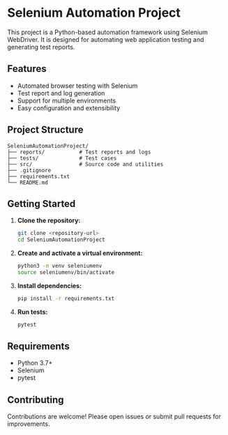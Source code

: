 # Selenium Automation Project

This project is a Python-based automation framework using Selenium WebDriver. It is designed for automating web application testing and generating test reports.

## Features

- Automated browser testing with Selenium
- Test report and log generation
- Support for multiple environments
- Easy configuration and extensibility

## Project Structure

```
SeleniumAutomationProject/
├── reports/           # Test reports and logs
├── tests/             # Test cases
├── src/               # Source code and utilities
├── .gitignore
├── requirements.txt
└── README.md
```

## Getting Started

1. **Clone the repository:**
   ```sh
   git clone <repository-url>
   cd SeleniumAutomationProject
   ```

2. **Create and activate a virtual environment:**
   ```sh
   python3 -m venv seleniumenv
   source seleniumenv/bin/activate
   ```

3. **Install dependencies:**
   ```sh
   pip install -r requirements.txt
   ```

4. **Run tests:**
   ```sh
   pytest
   ```

## Requirements

- Python 3.7+
- Selenium
- pytest

## Contributing

Contributions are welcome! Please open issues or submit pull requests for improvements.
